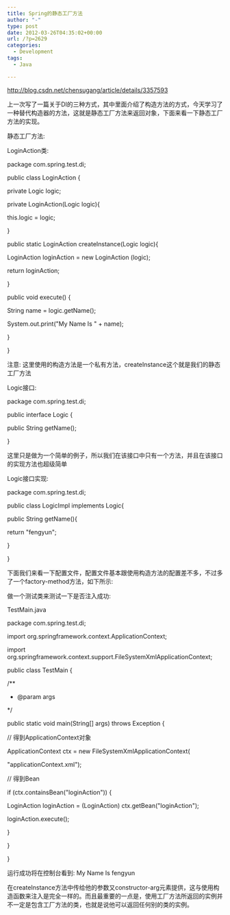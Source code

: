 ```yaml
---
title: Spring的静态工厂方法
author: "-"
type: post
date: 2012-03-26T04:35:02+00:00
url: /?p=2629
categories:
  - Development
tags:
  - Java

---
```

http://blog.csdn.net/chensugang/article/details/3357593
  
上一次写了一篇关于DI的三种方式，其中里面介绍了构造方法的方式，今天学习了一种替代构造器的方法，这就是静态工厂方法来返回对象，下面来看一下静态工厂方法的实现。

静态工厂方法: 
  
LoginAction类: 
  
package com.spring.test.di;

public class LoginAction {
      
private Logic logic;

private LoginAction(Logic logic){
         
this.logic = logic;
      
}
      
public static LoginAction createInstance(Logic logic){
         
LoginAction loginAction = new LoginAction (logic);
         
return loginAction;
      
}

public void execute() {
         
String name = logic.getName();
         
System.out.print("My Name Is " + name);
      
}
  
}

注意: 这里使用的构造方法是一个私有方法，createInstance这个就是我们的静态工厂方法
  
Logic接口: 
  
package com.spring.test.di;

public interface Logic {
      
public String getName();
  
}
  
这里只是做为一个简单的例子，所以我们在该接口中只有一个方法，并且在该接口的实现方法也超级简单
  
Logic接口实现: 
  
package com.spring.test.di;

public class LogicImpl implements Logic{

public String getName(){
         
return "fengyun";
      
}
  
}
  
下面我们来看一下配置文件，配置文件基本跟使用构造方法的配置差不多，不过多了一个factory-method方法，如下所示: 
  
<bean id="logic" class="com.spring.test.di.LogicImpl"/>
  
<bean id="loginAction" class="com.spring.test.di.LoginAction" factory-method="createInstance">
    
<constructor-arg ref="logic"></constructor-arg>
  
</bean>

做一个测试类来测试一下是否注入成功: 
  
TestMain.java

package com.spring.test.di;

import org.springframework.context.ApplicationContext;
  
import org.springframework.context.support.FileSystemXmlApplicationContext;

public class TestMain {
      
/**
       
* @param args
       
*/
      
public static void main(String[] args) throws Exception {
         
// 得到ApplicationContext对象
         
ApplicationContext ctx = new FileSystemXmlApplicationContext(
                
"applicationContext.xml");
         
// 得到Bean
         
if (ctx.containsBean("loginAction")) {
             
LoginAction loginAction = (LoginAction) ctx.getBean("loginAction");
             
loginAction.execute();
         
}
      
}
  
}
  
运行成功将在控制台看到: My Name Is fengyun

在createInstance方法中传给他的参数又constructor-arg元素提供，这与使用构造函数来注入是完全一样的。而且最重要的一点是，使用工厂方法所返回的实例并不一定是包含工厂方法的类，也就是说他可以返回任何别的类的实例。
